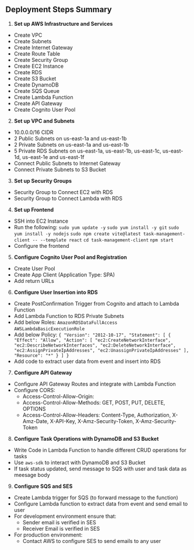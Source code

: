 ## Deployment Steps Summary

1. **Set up AWS Infrastructure and Services**
  - Create VPC
  - Create Subnets
  - Create Internet Gateway
  - Create Route Table
  - Create Security Group
  - Create EC2 Instance
  - Create RDS
  - Create S3 Bucket
  - Create DynamoDB
  - Create SQS Queue
  - Create Lambda Function
  - Create API Gateway
  - Create Cognito User Pool

2. **Set up VPC and Subnets**
  - 10.0.0.0/16 CIDR
  - 2 Public Subnets on us-east-1a and us-east-1b
  - 2 Private Subnets on us-east-1a and us-east-1b
  - 5 Private RDS Subnets on us-east-1a, us-east-1b, us-east-1c, us-east-1d, us-east-1e and us-east-1f
  - Connect Public Subnets to Internet Gateway
  - Connect Private Subnets to S3 Bucket

3. **Set up Security Groups**
  - Security Group to Connect EC2 with RDS
  - Security Group to Connect Lambda with RDS

4. **Set up Frontend**
  - SSH into EC2 Instance
  - Run the following:
    `sudo yum update -y`
    `sudo yum install -y git`
    `sudo yum install -y nodejs`
    `sudo npm create vite@latest task-management-client -- --template react`
    `cd task-management-client`
    `npm start`
  - Configure the frontend

5. **Configure Cognito User Pool and Registration**
  - Create User Pool
  - Create App Client (Application Type: SPA)
  - Add return URLs

6. **Configure User Insertion into RDS**
  - Create PostConfirmation Trigger from Cognito and attach to Lambda Function
  - Add Lambda Function to RDS Private Subnets
  - Add below Roles:
    `AmazonRDSDataFullAccess`
    `AWSLambdaBasicExecutionRole`
  - Add below Policy:
    `{
      "Version": "2012-10-17",
      "Statement": [
          {
              "Effect": "Allow",
              "Action": [
                  "ec2:CreateNetworkInterface",
                  "ec2:DescribeNetworkInterfaces",
                  "ec2:DeleteNetworkInterface",
                  "ec2:AssignPrivateIpAddresses",
                  "ec2:UnassignPrivateIpAddresses"
              ],
              "Resource": "*"
          }
      ]
  }`
  - Add code to extract user data from event and insert into RDS

7. **Configure API Gateway**
  - Configure API Gateway Routes and integrate with Lambda Function
  - Configure CORS:
    - Access-Control-Allow-Origin: <ec2-instance-ip>
    - Access-Control-Allow-Methods: GET, POST, PUT, DELETE, OPTIONS
    - Access-Control-Allow-Headers: Content-Type, Authorization, X-Amz-Date, X-API-Key, X-Amz-Security-Token, X-Amz-Security-Token

8. **Configure Task Operations with DynamoDB and S3 Bucket**
  - Write Code in Lambda Function to handle different CRUD operations for tasks
  - Use `aws-sdk` to interact with DynamoDB and S3 Bucket
  - If task status updated, send message to SQS with user and task data as meesage body

9. **Configure SQS and SES**
  - Create Lambda trigger for SQS (to forward message to the function)
  - Configure Lambda function to extract data from event and send email to user
  - For development environment ensure that:
    - Sender email is verified in SES
    - Receiver Email is verified in SES
  - For production environment:
    - Contact AWS to configure SES to send emails to any user
